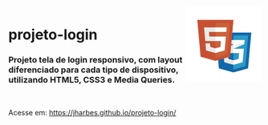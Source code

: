 <img src="kisspng-web-development-html5-video-css3-software-developm-frontend-web-development-5b1a5b0679f497.2735953915284538944995.png" align="right" width="150">

# projeto-login

<h3>Projeto tela de login responsivo, com layout diferenciado para cada tipo de dispositivo, utilizando HTML5, CSS3 e Media Queries.</h3>
<br>

Acesse em: https://jharbes.github.io/projeto-login/
